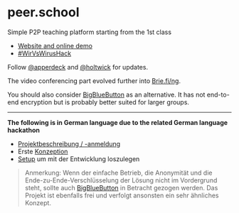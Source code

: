 # peer.school

Simple P2P teaching platform starting from the 1st class

- [Website and online demo](https://peer.school)
- [#WirVsWirusHack](https://wirvsvirushackathon.org)

Follow [@apperdeck](https://twitter.com/apperdeck) and [@holtwick](https://twitter.com/holtwick) for updates.

The video conferencing part evolved further into [Brie.fi/ng](https://brie.fi/ng).

You should also consider [BigBlueButton](https://bigbluebutton.org/) as an alternative. It has not end-to-end encryption but is probably better suited for larger groups.

---

**The following is in German language due to the related German language hackathon**

- [Projektbeschreibung / -anmeldung](docs-de/projektbeschreibung.md)
- Erste [Konzeption](docs-de/konzept.md)
- [Setup](docs-de/setup.md) um mit der Entwicklung loszulegen

> Anmerkung: Wenn der einfache Betrieb, die Anonymität und die Ende-zu-Ende-Verschlüsselung der Lösung nicht im Vordergrund steht, sollte auch [BigBlueButton](https://bigbluebutton.org/) in Betracht gezogen werden. Das Projekt ist ebenfalls frei und verfolgt ansonsten ein sehr ähnliches Konzept. 

